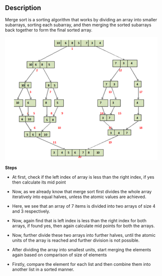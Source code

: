 ## Description

Merge sort is a sorting algorithm that works by dividing an array into smaller subarrays, sorting each subarray, and then merging the sorted subarrays back together to form the final sorted array.

![img.png](img.png)

**Steps**

* At first, check if the left index of array is less than the right index, if yes then calculate its mid point

* Now, as we already know that merge sort first divides the whole array iteratively into equal halves, unless the atomic values are achieved.

* Here, we see that an array of 7 items is divided into two arrays of size 4 and 3 respectively.

* Now, again find that is left index is less than the right index for both arrays, if found yes, then again calculate mid points for both the arrays.

* Now, further divide these two arrays into further halves, until the atomic units of the array is reached and further division is not possible.

* After dividing the array into smallest units, start merging the elements again based on comparison of size of elements

* Firstly, compare the element for each list and then combine them into another list in a sorted manner.


